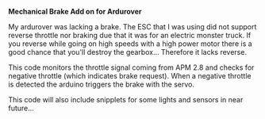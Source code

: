 **Mechanical Brake Add on for Ardurover**

My ardurover was lacking a brake. The ESC that I was using did not support reverse throttle nor braking due that it was for an electric monster truck. If you reverse while going on high speeds with a high power motor there is a good chance that you'll destroy the gearbox... Therefore it lacks reverse.   

This code monitors the throttle signal coming from APM 2.8 and checks for negative throttle (which indicates brake request). When a negative throttle is detected the arduino triggers the brake with the servo.   


This code will also include snipplets for some lights and sensors in near future...   

